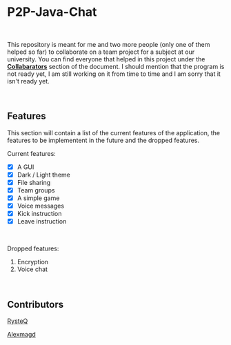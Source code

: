 # P2P-Java-Chat

<br>

This repository is meant for me and two more people (only one of them helped so far) to collaborate on a team project for a subject at our university. You can find everyone that helped in this project under the **[Collabarators](#Contributors)** section of the document. I should mention that the program is not ready yet, I am still working on it from time to time and I am sorry that it isn't ready yet.

<br>

## Features

This section will contain a list of the current features of the application, the features to be implementent in the future and the dropped features.

Current features:
- [x] A GUI
- [x] Dark / Light theme
- [x] File sharing
- [x] Team groups
- [x] A simple game
- [x] Voice messages
- [x] Kick instruction
- [x] Leave instruction

<br>

Dropped features:
1. Encryption
2. Voice chat

<br>

## Contributors

[RysteQ](https://github.com/RysteQ)

[Alexmagd](https://github.com/alexmagd)
